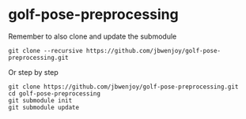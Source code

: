 # golf-pose-preprocessing

Remember to also clone and update the submodule
```
git clone --recursive https://github.com/jbwenjoy/golf-pose-preprocessing.git
```
Or step by step
```
git clone https://github.com/jbwenjoy/golf-pose-preprocessing.git
cd golf-pose-preprocessing
git submodule init
git submodule update
```
